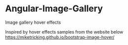 # Angular-Image-Gallery
Image gallery hover effects

Inspired by hover effects samples from the website below
https://miketricking.github.io/bootstrap-image-hover/
